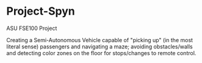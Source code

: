# Project-Spyn
ASU FSE100 Project

Creating a Semi-Autonomous Vehicle capable of "picking up" (in the most literal sense) passengers and navigating a maze; avoiding obstacles/walls and detecting color zones on the floor for stops/changes to remote control.
